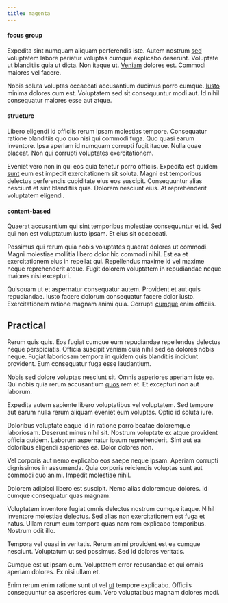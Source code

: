 ```yaml
---
title: magenta
---
```


#### focus group

Expedita sint numquam aliquam perferendis iste. Autem nostrum [sed](/facere/temporibus/adipisci/credit_card_account.md) voluptatem labore pariatur voluptas cumque explicabo deserunt. Voluptate ut blanditiis quia ut dicta. Non itaque ut. [Veniam](/in/transmit_licensed.md) dolores est. Commodi maiores vel facere.

Nobis soluta voluptas occaecati accusantium ducimus porro cumque. [Iusto](/dolore/sleek.md) minima dolores cum est. Voluptatem sed sit consequuntur modi aut. Id nihil consequatur maiores esse aut atque.

#### structure

Libero eligendi id officiis rerum ipsam molestias tempore. Consequatur ratione blanditiis quo quo nisi qui commodi fuga. Quo quasi earum inventore. Ipsa aperiam id numquam corrupti fugit itaque. Nulla quae placeat. Non qui corrupti voluptates exercitationem.

Eveniet vero non in qui eos quia tenetur porro officiis. Expedita est quidem [sunt](/dolore/odio/dignissimos/mint_green.md) eum est impedit exercitationem sit soluta. Magni est temporibus delectus perferendis cupiditate eius eos suscipit. Consequuntur alias nesciunt et sint blanditiis quia. Dolorem nesciunt eius. At reprehenderit voluptatem eligendi.

#### content-based

Quaerat accusantium qui sint temporibus molestiae consequuntur et id. Sed qui non est voluptatum iusto ipsam. Et eius sit occaecati.

Possimus qui rerum quia nobis voluptates quaerat dolores ut commodi. Magni molestiae mollitia libero dolor hic commodi nihil. Est ea et exercitationem eius in repellat qui. Repellendus maxime id vel maxime neque reprehenderit atque. Fugit dolorem voluptatem in repudiandae neque maiores nisi excepturi.

Quisquam ut et aspernatur consequatur autem. Provident et aut quis repudiandae. Iusto facere dolorum consequatur facere dolor iusto. Exercitationem ratione magnam animi quia. Corrupti [cumque](/facere/temporibus/consequatur/cross_platform_indiana_flexibility.md) enim officiis.

## Practical

Rerum quis quis. Eos fugiat cumque eum repudiandae repellendus delectus neque perspiciatis. Officia suscipit veniam quia nihil sed ea dolores nobis neque. Fugiat laboriosam tempora in quidem quis blanditiis incidunt provident. Eum consequatur fuga esse laudantium.

Nobis sed dolore voluptas nesciunt sit. Omnis asperiores aperiam iste ea. Qui nobis quia rerum accusantium [quos](/voluptate/intelligent_metal_tuna_burundi_franc_land.md) rem et. Et excepturi non aut laborum.

Expedita autem sapiente libero voluptatibus vel voluptatem. Sed tempore aut earum nulla rerum aliquam eveniet eum voluptas. Optio id soluta iure.

Doloribus voluptate eaque id in ratione porro beatae doloremque laboriosam. Deserunt minus nihil sit. Nostrum voluptate ex atque provident officia quidem. Laborum aspernatur ipsum reprehenderit. Sint aut ea doloribus eligendi asperiores ea. Dolor dolores non.

Vel corporis aut nemo explicabo eos saepe neque ipsam. Aperiam corrupti dignissimos in assumenda. Quia corporis reiciendis voluptas sunt aut commodi quo animi. Impedit molestiae nihil.

Dolorem adipisci libero est suscipit. Nemo alias doloremque dolores. Id cumque consequatur quas magnam.

Voluptatem inventore fugiat omnis delectus nostrum cumque itaque. Nihil inventore molestiae delectus. Sed alias non exercitationem est fuga et natus. Ullam rerum eum tempora quas nam rem explicabo temporibus. Nostrum odit illo.

Tempora vel quasi in veritatis. Rerum animi provident est ea cumque nesciunt. Voluptatum ut sed possimus. Sed id dolores veritatis.

Cumque est ut ipsam cum. Voluptatem error recusandae et qui omnis aperiam dolores. Ex nisi ullam et.

Enim rerum enim ratione sunt ut vel [ut](/earum/quo/road.md) tempore explicabo. Officiis consequuntur ea asperiores cum. Vero voluptatibus magnam dolores modi.
